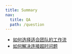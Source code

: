 ```yaml
---
title: Summary
nav:
  title: QA
  path: /question
---
```


- [如何选择适合团队的工作流](./team-work-flow.md)
- [如何解决连接超时问题](./time_out.md)
